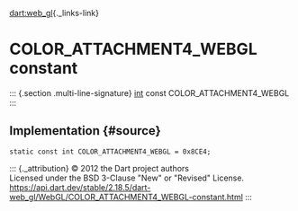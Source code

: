 [dart:web\_gl](../../dart-web_gl/dart-web_gl-library){._links-link}

COLOR\_ATTACHMENT4\_WEBGL constant
==================================

::: {.section .multi-line-signature}
[int](../../dart-core/int-class) const COLOR\_ATTACHMENT4\_WEBGL
:::

Implementation {#source}
--------------

``` {.language-dart data-language="dart"}
static const int COLOR_ATTACHMENT4_WEBGL = 0x8CE4;
```

::: {._attribution}
© 2012 the Dart project authors\
Licensed under the BSD 3-Clause \"New\" or \"Revised\" License.\
<https://api.dart.dev/stable/2.18.5/dart-web_gl/WebGL/COLOR_ATTACHMENT4_WEBGL-constant.html>
:::
